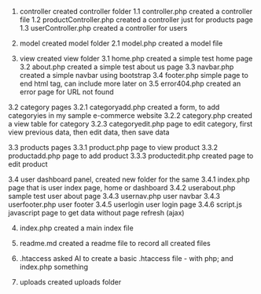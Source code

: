 1. controller
created controller folder
1.1 controller.php
created a controller file
1.2 productController.php
created a controller just for products page
1.3 userController.php
created a controller for users

2. model
created model folder
2.1 model.php
created a model file

3. view
created view folder
3.1 home.php
created a simple test home page
3.2 about.php
created a simple test about us page
3.3 navbar.php
created a simple navbar using bootstrap
3.4 footer.php
simple page to end html tag, can include more later on
3.5 error404.php
created an error page for URL not found

3.2 category pages
3.2.1 categoryadd.php
created a form, to add categoryies in my sample e-commerce website
3.2.2 category.php
created a view table for category
3.2.3 categoryedit.php
page to edit category, first view previous data, then edit data, then save data

3.3 products pages
3.3.1 product.php
page to view product
3.3.2 productadd.php
page to add product
3.3.3 productedit.php
created page to edit product

3.4 user dashboard panel, created new folder for the same
3.4.1 index.php
page that is user index page, home or dashboard
3.4.2 userabout.php
sample test user about page
3.4.3 usernav.php
user navbar
3.4.3 userfooter.php
user footer
3.4.5 userlogin
user login page
3.4.6 script.js
javascript page to get data without page refresh (ajax)

4. index.php
created a main index file

5. readme.md
created a readme file to record all created files

6. .htaccess
asked AI to create a basic .htaccess file - with php; and index.php something

7. uploads
created uploads folder
